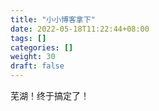 ```yaml
---
title: "小小博客拿下"
date: 2022-05-18T11:22:44+08:00
tags: []
categories: []
weight: 30
draft: false
---
```

芜湖！终于搞定了！
<!--more-->
